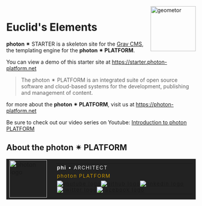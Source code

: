 <a href="https://geometor.com/">
<!-- http://www.geometor.com/images/8/2/6/d/5/826d5a6bb312853c43fa3cc69d15edb53e44be3a-logo2.png -->
    <img src="https://geometor.com/images/logo2.png" alt="geometor" title="geometor" align="right" height="120" />
</a>

# Euclid's Elements

**photon ✴** STARTER is a skeleton site for the [Grav CMS](https://getgrav.org), the templating engine for the **photon ✴ PLATFORM**.

You can view a demo of this starter site at <https://starter.photon-platform.net>

> The photon ✴ PLATFORM is an integrated suite of open source software and cloud-based systems for the development, publishing and management of content.

for more about the **photon ✴ PLATFORM**, visit us at <https://photon-platform.net>

Be sure to check out our video series on Youtube:
[Introduction to photon PLATFORM](https://www.youtube.com/playlist?list=PLruFHGFsvC_yEkLoYGsBavfg8qmymMQOQ)



## About the photon ✴ PLATFORM

<table id="signature"   cellspacing="0" cellpadding="0"   style="width: 100%;
    border: 0;
    background: #222;
    color: #EFEFEF;">
<tr>
<td id="logo"
style="width:100px; vertical-align:top; padding-right: 1em;">
<a href="https://photon-platform.net/" target="_blank">
<img alt="photon logo" title="Link to photon PLATFORM"
style="width:100px; height:100px; border:0;"
src="https://photon-platform.net/images/photon-logo-200.png" width="100" height="100" border="0"></a>
</td>
<td style=" vertical-align:middle;letter-spacing: .1em; ">
<table cellspacing="0" cellpadding="0" style="
margin: 0;
padding: 0;
border: none;
color: #EFEFEF;
font-size: 10pt;
">
<tbody>

<tr>
<td style="padding: .2em;">
<b>phi</b> &#x2022; ARCHITECT</td>
</tr>

<tr>
<td style="padding: .2em;">
<a href="https://photon-platform.net" title="link to photon PLATFORM" target="_blank"style="text-decoration: none; color: #C90;">photon PLATFORM</a>
</td>
</tr>


<tr>
<td style="padding: .2em;"><!-- youtube --><a href="https://www.youtube.com/channel/UCYzRQS16EBmsbKuyKMFHSFQ" target="_blank"><img alt="youtube logo" title="connect on youtube" style="border:0;" src="https://img.icons8.com/color/24/000000/youtube-play.png" border="0"></a><!-- github --><a href="https://github.com/photon-platform" target="_blank"><img alt="github logo" title="fork on github" style="border:0;" src="https://img.icons8.com/color/24/000000/github.png" border="0"></a><!-- linkedin --><a href="https://www.linkedin.com/in/phi-architect" target="_blank"><img alt="linkedin logo" title="connect on linkedin" style="border:0;" src="https://img.icons8.com/color/24/000000/linkedin.png" border="0"></a><!-- twitter --><a href="https://www.twitter.com/phi_architect" target="_blank"><img alt="twitter logo" title="connect on twitter" style="border:0;" src="https://img.icons8.com/color/24/000000/twitter-squared.png" border="0"></a><!-- facebook --><a href="https://www.facebook.com/phi.architect" target="_blank"><img alt="facebook logo" title="connect on facebook" style="border:0;" src="https://img.icons8.com/color/24/000000/facebook.png" border="0"></a></td>
</tr>
</tbody>
</table>
</td>

</tr>
</table>
